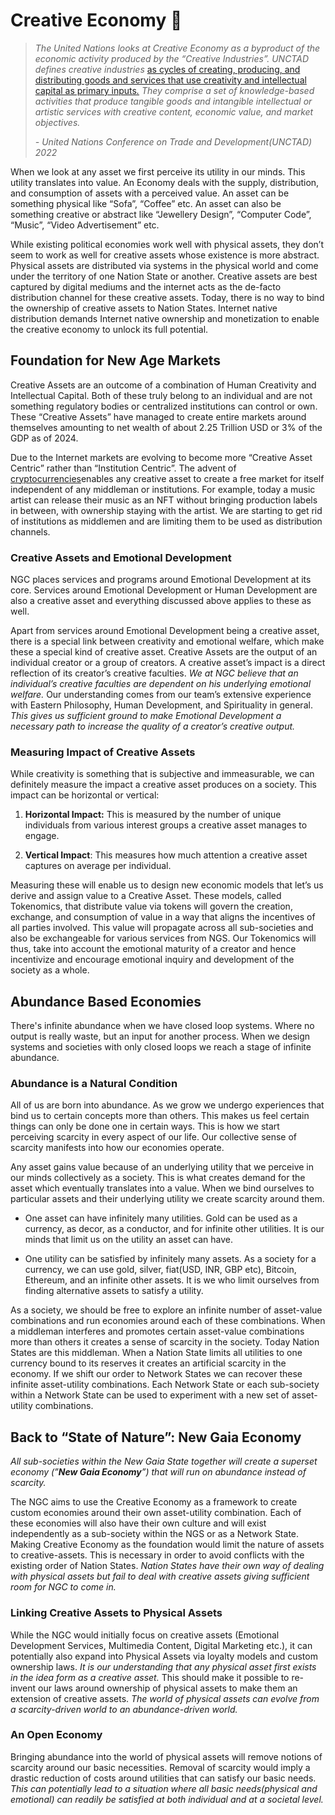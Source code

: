 # Creative Economy 🎨

> *The United Nations looks at Creative Economy as a byproduct of the economic
> activity produced by the “Creative Industries”.* *UNCTAD defines creative
> industries* [as cycles of creating, producing, and distributing goods and
> services that use creativity and intellectual capital as primary
> inputs](https://unctad.org/system/files/official-document/ditctsce2022d1_en.pdf)[*.*](https://unctad.org/system/files/official-document/ditctsce2022d1_en.pdf)
> *They comprise a set of knowledge-based activities that produce tangible
> goods and intangible intellectual or artistic services with creative
> content, economic value, and market objectives.*
> 
> *- United Nations Conference on Trade and Development(UNCTAD) 2022*

When we look at any asset we first perceive its utility in our minds. This
utility translates into value. An Economy deals with the supply, distribution,
and consumption of assets with a perceived value. An asset can be something
physical like “Sofa”, “Coffee” etc. An asset can also be something creative or
abstract like “Jewellery Design”, “Computer Code”, “Music”, “Video
Advertisement” etc.

While existing political economies work well with physical assets, they don’t
seem to work as well for creative assets whose existence is more abstract.
Physical assets are distributed via systems in the physical world and come
under the territory of one Nation State or another. Creative assets are best
captured by digital mediums and the internet acts as the de-facto distribution
channel for these creative assets. Today, there is no way to bind the
ownership of creative assets to Nation States. Internet native distribution
demands Internet native ownership and monetization to enable the creative
economy to unlock its full potential.

## Foundation for New Age Markets

Creative Assets are an outcome of a combination of Human Creativity and
Intellectual Capital. Both of these truly belong to an individual and are not
something regulatory bodies or centralized institutions can control or own.
These “Creative Assets” have managed to create entire markets around
themselves amounting to net wealth of about 2.25 Trillion USD or 3% of the GDP
as of 2024.

Due to the Internet markets are evolving to become more “Creative Asset
Centric” rather than “Institution Centric”. The advent of
[cryptocurrencies](https://www.forbes.com/advisor/investing/cryptocurrency/what-is-cryptocurrency/)[](https://www.forbes.com/advisor/investing/cryptocurrency/what-is-cryptocurrency/)enables
any creative asset to create a free market for itself independent of any
middleman or institutions. For example, today a music artist can release their
music as an NFT without bringing production labels in between, with ownership
staying with the artist. We are starting to get rid of institutions as
middlemen and are limiting them to be used as distribution channels.

### Creative Assets and Emotional Development

NGC places services and programs around Emotional Development at its core.
Services around Emotional Development or Human Development are also a creative
asset and everything discussed above applies to these as well.

Apart from services around Emotional Development being a creative asset, there
is a special link between creativity and emotional welfare, which make these a
special kind of creative asset. Creative Assets are the output of an
individual creator or a group of creators. A creative asset’s impact is a
direct reflection of its creator’s creative faculties. *We at NGC believe that
an individual’s creative faculties are dependent on his underlying emotional
welfare.* Our understanding comes from our team’s extensive experience with
Eastern Philosophy, Human Development, and Spirituality in general. *This
gives us sufficient ground to make Emotional Development a necessary path to
increase the quality of a creator’s creative output.*

### Measuring Impact of Creative Assets

While creativity is something that is subjective and immeasurable, we can
definitely measure the impact a creative asset produces on a society. This
impact can be horizontal or vertical:

1. **Horizontal Impact:** This is measured by the number of unique individuals
from various interest groups a creative asset manages to engage.

2. **Vertical Impact**: This measures how much attention a creative asset
captures on average per individual.

Measuring these will enable us to design new economic models that let’s us
derive and assign value to a Creative Asset. These models, called Tokenomics,
that distribute value via tokens will govern the creation, exchange, and
consumption of value in a way that aligns the incentives of all parties
involved. This value will propagate across all sub-societies and also be
exchangeable for various services from NGS. Our Tokenomics will thus, take
into account the emotional maturity of a creator and hence incentivize and
encourage emotional inquiry and development of the society as a whole.

## Abundance Based Economies

There's infinite abundance when we have closed loop systems. Where no output
is really waste, but an input for another process. When we design systems and
societies with only closed loops we reach a stage of infinite abundance.

### Abundance is a Natural Condition

All of us are born into abundance. As we grow we undergo experiences that bind
us to certain concepts more than others. This makes us feel certain things can
only be done one in certain ways. This is how we start perceiving scarcity in
every aspect of our life. Our collective sense of scarcity manifests into how
our economies operate.

Any asset gains value because of an underlying utility that we perceive in our
minds collectively as a society. This is what creates demand for the asset
which eventually translates into a value. When we bind ourselves to particular
assets and their underlying utility we create scarcity around them.

- One asset can have infinitely many utilities. Gold can be used as a
currency, as decor, as a conductor, and for infinite other utilities. It is
our minds that limit us on the utility an asset can have.

- One utility can be satisfied by infinitely many assets. As a society for a
currency, we can use gold, silver, fiat(USD, INR, GBP etc), Bitcoin, Ethereum,
and an infinite other assets. It is we who limit ourselves from finding
alternative assets to satisfy a utility.

As a society, we should be free to explore an infinite number of asset-value
combinations and run economies around each of these combinations. When a
middleman interferes and promotes certain asset-value combinations more than
others it creates a sense of scarcity in the society. Today Nation States are
this middleman. When a Nation State limits all utilities to one currency bound
to its reserves it creates an artificial scarcity in the economy. If we shift
our order to Network States we can recover these infinite asset-utility
combinations. Each Network State or each sub-society within a Network State
can be used to experiment with a new set of asset-utility combinations.

## Back to “State of Nature”: New Gaia Economy

*All sub-societies within the New Gaia State together will create a superset
economy (”**New Gaia Economy**”) that will run on abundance instead of
scarcity.*

The NGC aims to use the Creative Economy as a framework to create custom
economies around their own asset-utility combination. Each of these economies
will also have their own culture and will exist independently as a sub-society
within the NGS or as a Network State. Making Creative Economy as the
foundation would limit the nature of assets to creative-assets. This is
necessary in order to avoid conflicts with the existing order of Nation
States. *Nation States have their own way of dealing with physical assets but
fail to deal with creative assets giving sufficient room for NGC to come in.*

### Linking Creative Assets to Physical Assets

While the NGC would initially focus on creative assets (Emotional Development
Services, Multimedia Content, Digital Marketing etc.), it can potentially also
expand into Physical Assets via loyalty models and custom ownership laws. *It
is our understanding that any physical asset first exists in the idea form as
a creative asset.* This should make it possible to re-invent our laws around
ownership of physical assets to make them an extension of creative assets.
*The world of physical assets can evolve from a scarcity-driven world to an
abundance-driven world.*

### An Open Economy

Bringing abundance into the world of physical assets will remove notions of
scarcity around our basic necessities. Removal of scarcity would imply a
drastic reduction of costs around utilities that can satisfy our basic needs.
*This can potentially lead to a situation where all basic needs(physical and
emotional) can readily be satisfied at both individual and at a societal
level.*

